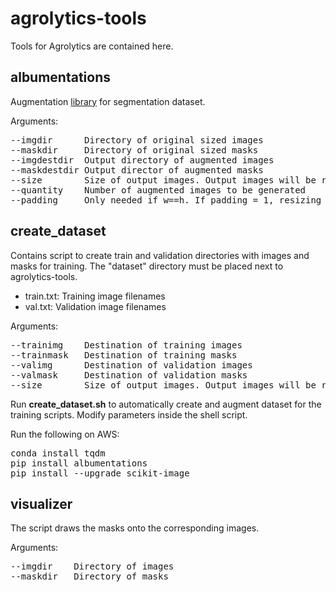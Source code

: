 # agrolytics-tools
Tools for Agrolytics are contained here.


## albumentations
Augmentation [library](https://github.com/albu/albumentations) for segmentation dataset.

Arguments:
<pre>
--imgdir      Directory of original sized images
--maskdir     Directory of original sized masks
--imgdestdir  Output directory of augmented images
--maskdestdir Output director of augmented masks
--size        Size of output images. Output images will be resized to (w x h). If w=h, --padding switch is also needed.
--quantity    Number of augmented images to be generated
--padding     Only needed if w==h. If padding = 1, resizing will be done by padding instead of warping.
</pre>




## create_dataset
Contains script to create train and validation directories with images and masks for training. The "dataset" directory must be placed next to agrolytics-tools.

 * train.txt: Training image filenames
 * val.txt: Validation image filenames

Arguments:
<pre>
--trainimg    Destination of training images
--trainmask   Destination of training masks
--valimg      Destination of validation images
--valmask     Destination of validation masks
--size        Size of output images. Output images will be resized to (w x w) with padding_resize.py
</pre>

Run **create_dataset.sh** to automatically create and augment dataset for the training scripts. Modify parameters inside the shell script.

Run the following on AWS:
<pre>
conda install tqdm
pip install albumentations
pip install --upgrade scikit-image
</pre>
## visualizer
The script draws the masks onto the corresponding images.

Arguments:
<pre>
--imgdir    Directory of images
--maskdir   Directory of masks
</pre>
